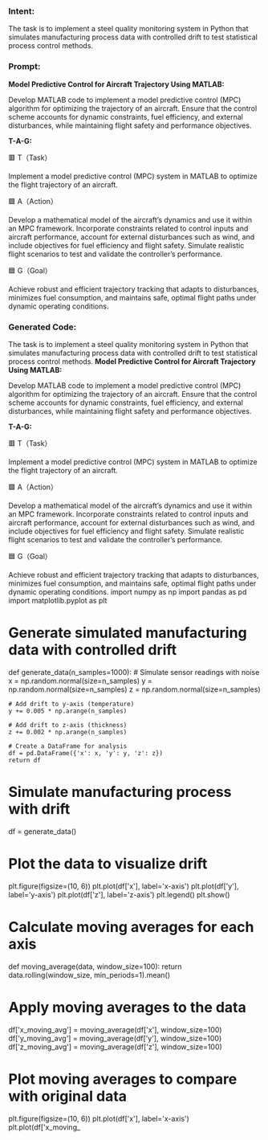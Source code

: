 ### Intent:
The task is to implement a steel quality monitoring system in Python that simulates manufacturing process data with controlled drift to test statistical process control methods.

### Prompt:
**Model Predictive Control for Aircraft Trajectory Using MATLAB:**

Develop MATLAB code to implement a model predictive control (MPC) algorithm for optimizing the trajectory of an aircraft. Ensure that the control scheme accounts for dynamic constraints, fuel efficiency, and external disturbances, while maintaining flight safety and performance objectives.

**T-A-G:**

🟥 T（Task）

Implement a model predictive control (MPC) system in MATLAB to optimize the flight trajectory of an aircraft.

🟩 A（Action）

Develop a mathematical model of the aircraft’s dynamics and use it within an MPC framework. Incorporate constraints related to control inputs and aircraft performance, account for external disturbances such as wind, and include objectives for fuel efficiency and flight safety. Simulate realistic flight scenarios to test and validate the controller’s performance.

🟦 G（Goal）

Achieve robust and efficient trajectory tracking that adapts to disturbances, minimizes fuel consumption, and maintains safe, optimal flight paths under dynamic operating conditions.

### Generated Code:
The task is to implement a steel quality monitoring system in Python that simulates manufacturing process data with controlled drift to test statistical process control methods.
**Model Predictive Control for Aircraft Trajectory Using MATLAB:**

Develop MATLAB code to implement a model predictive control (MPC) algorithm for optimizing the trajectory of an aircraft. Ensure that the control scheme accounts for dynamic constraints, fuel efficiency, and external disturbances, while maintaining flight safety and performance objectives.

**T-A-G:**

🟥 T（Task）

Implement a model predictive control (MPC) system in MATLAB to optimize the flight trajectory of an aircraft.

🟩 A（Action）

Develop a mathematical model of the aircraft’s dynamics and use it within an MPC framework. Incorporate constraints related to control inputs and aircraft performance, account for external disturbances such as wind, and include objectives for fuel efficiency and flight safety. Simulate realistic flight scenarios to test and validate the controller’s performance.

🟦 G（Goal）

Achieve robust and efficient trajectory tracking that adapts to disturbances, minimizes fuel consumption, and maintains safe, optimal flight paths under dynamic operating conditions.
import numpy as np
import pandas as pd
import matplotlib.pyplot as plt

# Generate simulated manufacturing data with controlled drift
def generate_data(n_samples=1000):
    # Simulate sensor readings with noise
    x = np.random.normal(size=n_samples)
    y = np.random.normal(size=n_samples)
    z = np.random.normal(size=n_samples)

    # Add drift to y-axis (temperature)
    y += 0.005 * np.arange(n_samples)

    # Add drift to z-axis (thickness)
    z += 0.002 * np.arange(n_samples)

    # Create a DataFrame for analysis
    df = pd.DataFrame({'x': x, 'y': y, 'z': z})
    return df

# Simulate manufacturing process with drift
df = generate_data()

# Plot the data to visualize drift
plt.figure(figsize=(10, 6))
plt.plot(df['x'], label='x-axis')
plt.plot(df['y'], label='y-axis')
plt.plot(df['z'], label='z-axis')
plt.legend()
plt.show()

# Calculate moving averages for each axis
def moving_average(data, window_size=100):
    return data.rolling(window_size, min_periods=1).mean()

# Apply moving averages to the data
df['x_moving_avg'] = moving_average(df['x'], window_size=100)
df['y_moving_avg'] = moving_average(df['y'], window_size=100)
df['z_moving_avg'] = moving_average(df['z'], window_size=100)

# Plot moving averages to compare with original data
plt.figure(figsize=(10, 6))
plt.plot(df['x'], label='x-axis')
plt.plot(df['x_moving_
